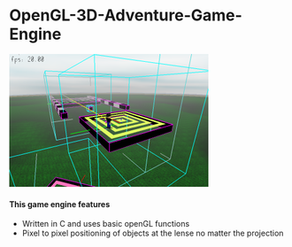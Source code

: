 # OpenGL-3D-Adventure-Game-Engine

![](./Documentation/howTos/Debug/0.png)

#### This game engine features
* Written in C and uses basic openGL functions
* Pixel to pixel positioning of objects at the lense no matter the projection

